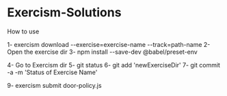 # Exercism-Solutions
How to use 

1-  exercism download --exercise=exercise-name --track=path-name
2-  Open the exercise dir
3-  npm install --save-dev @babel/preset-env

4-  Go to Exercism dir
5-  git status
6-  git add 'newExerciseDir'
7-  git commit -a -m 'Status of Exercise Name'

9-  exercism submit door-policy.js